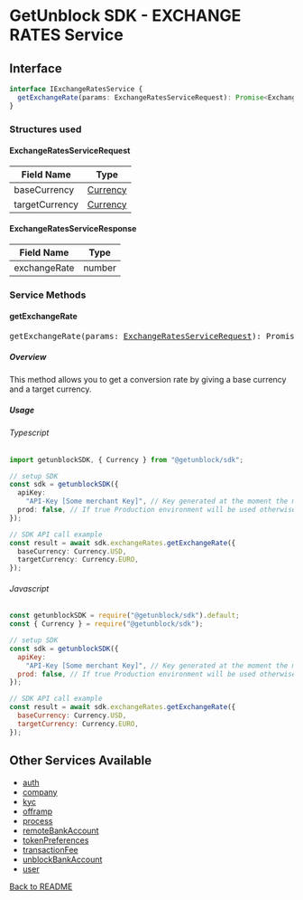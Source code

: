 # GetUnblock SDK - EXCHANGE RATES Service

## Interface

```typescript
interface IExchangeRatesService {
  getExchangeRate(params: ExchangeRatesServiceRequest): Promise<ExchangeRatesServiceResponse>;
}
```

### Structures used

#### <span id="ExchangeRatesServiceRequest"></span>ExchangeRatesServiceRequest

| Field Name | Type |
| ---------- | ---- |
| baseCurrency | [Currency](/docs/COMMON_TYPES.md#Currency) |
| targetCurrency | [Currency](/docs/COMMON_TYPES.md#Currency) |

#### <span id="ExchangeRatesServiceResponse"></span>ExchangeRatesServiceResponse

| Field Name | Type |
| ---------- | ---- |
| exchangeRate | number |

### Service Methods

#### getExchangeRate

<div><pre>getExchangeRate(params: <a href="#ExchangeRatesServiceRequest">ExchangeRatesServiceRequest</a>): Promise&#60;<a href="#ExchangeRatesServiceResponse">ExchangeRatesServiceResponse</a>&#62;</pre></div>

##### Overview

This method allows you to get a conversion rate by giving a base currency and a target currency.

##### Usage

###### Typescript

```typescript
import getunblockSDK, { Currency } from "@getunblock/sdk";

// setup SDK
const sdk = getunblockSDK({
  apiKey:
    "API-Key [Some merchant Key]", // Key generated at the moment the merchant was created in getunblock system
  prod: false, // If true Production environment will be used otherwise Sandbox will be used instead
});

// SDK API call example
const result = await sdk.exchangeRates.getExchangeRate({
  baseCurrency: Currency.USD,
  targetCurrency: Currency.EURO,
});
```

###### Javascript

```javascript
const getunblockSDK = require("@getunblock/sdk").default;
const { Currency } = require("@getunblock/sdk");

// setup SDK
const sdk = getunblockSDK({
  apiKey:
    "API-Key [Some merchant Key]", // Key generated at the moment the merchant was created in getunblock system
  prod: false, // If true Production environment will be used otherwise Sandbox will be used instead
});

// SDK API call example
const result = await sdk.exchangeRates.getExchangeRate({
  baseCurrency: Currency.USD,
  targetCurrency: Currency.EURO,
});
```

## Other Services Available

* [auth](/docs/AUTH.md)
* [company](/docs/COMPANY.md)
* [kyc](/docs/KYC.md)
* [offramp](/docs/OFFRAMP.md)
* [process](/docs/PROCESS.md)
* [remoteBankAccount](/docs/REMOTE_BANK_ACCOUNT.md)
* [tokenPreferences](/docs/TOKEN_PREFERENCES.md)
* [transactionFee](/docs/TRANSACTION_FEE.md)
* [unblockBankAccount](/docs/UNBLOCK_BANK_ACCOUNT.md)
* [user](/docs/USER.md)

[Back to README](/README.md)
